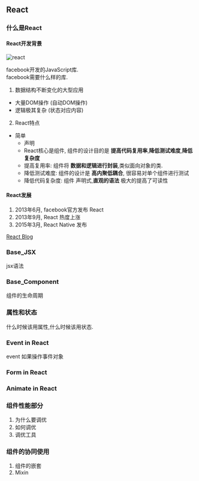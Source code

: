 ## React

### 什么是React

#### React开发背景

![react](https://facebook.github.io/react/img/logo.svg)

facebook开发的JavaScript库.  
facebook需要什么样的库.  

1. 数据结构不断变化的大型应用
  - 大量DOM操作 (自动DOM操作)
  - 逻辑极其复杂 (状态对应内容)
2. React特点
  - 简单  
	- 声明  
	- React核心是组件, 组件的设计目的是 **提高代码复用率**,**降低测试难度**,**降低复杂度**
	- 提高复用率: 组件将 **数据和逻辑进行封装**,类似面向对象的类.
	- 降低测试难度: 组件的设计是 **高内聚低耦合**, 很容易对单个组件进行测试
	- 降低代码复杂度: 组件 声明式,**直观的语法** 极大的提高了可读性

#### React发展

1. 2013年6月, facebook官方发布 React  
2. 2013年9月, React 热度上涨  
3. 2015年3月, React Native 发布  

[React Blog](https://facebook.github.io/react/blog/all.html)

### Base_JSX

jsx语法

### Base_Component

组件的生命周期

### 属性和状态

什么时候该用属性,什么时候该用状态.

### Event in React

event 如果操作事件对象

### Form in React

### Animate in React


### 组件性能部分
1. 为什么要调优
2. 如何调优
3. 调优工具

### 组件的协同使用

1. 组件的嵌套
2. Mixin
